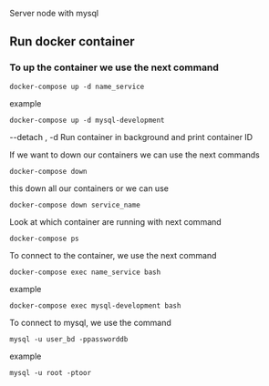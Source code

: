 Server node with mysql

## Run docker container

### To up the container we use the next command

    docker-compose up -d name_service

example

    docker-compose up -d mysql-development

--detach , -d Run container in background and print container ID

If we want to down our containers we can use the next commands

    docker-compose down

this down all our containers or we can use

    docker-compose down service_name

Look at which container are running with next command

    docker-compose ps

To connect to the container, we use the next command

    docker-compose exec name_service bash

example

    docker-compose exec mysql-development bash

To connect to mysql, we use the command

    mysql -u user_bd -ppassworddb

example

    mysql -u root -ptoor
